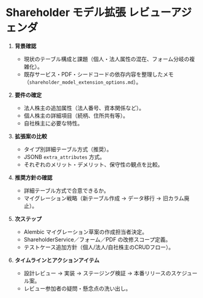 # Shareholder モデル拡張 レビューアジェンダ

1. **背景確認**
   - 現状のテーブル構成と課題（個人・法人属性の混在、フォーム分岐の複雑化）。
   - 既存サービス・PDF・シードコードの依存内容を整理したメモ（`shareholder_model_extension_options.md`）。

2. **要件の確定**
   - 法人株主の追加属性（法人番号、資本関係など）。
   - 個人株主の詳細項目（続柄、住所共有等）。
   - 自社株主に必要な特性。

3. **拡張案の比較**
   - タイプ別詳細テーブル方式（推奨）。
   - JSONB `extra_attributes` 方式。
   - それぞれのメリット・デメリット、保守性の観点を比較。

4. **推奨方針の確認**
   - 詳細テーブル方式で合意できるか。
   - マイグレーション戦略（新テーブル作成 → データ移行 → 旧カラム廃止）。

5. **次ステップ**
   - Alembic マイグレーション草案の作成担当者決定。
   - ShareholderService／フォーム／PDF の改修スコープ定義。
   - テストケース追加方針（個人/法人/自社株主のCRUDフロー）。

6. **タイムラインとアクションアイテム**
   - 設計レビュー → 実装 → ステージング検証 → 本番リリースのスケジュール案。
   - レビュー参加者の疑問・懸念点の洗い出し。
